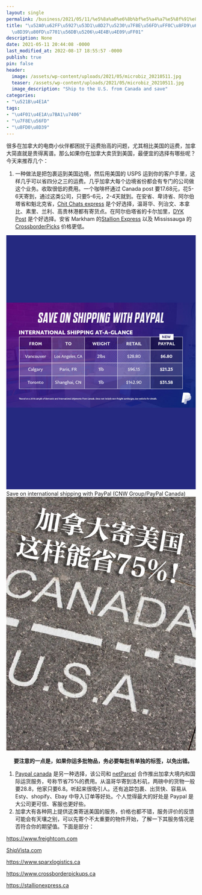 ```yaml
---
layout: single
permalink: /business/2021/05/11/%e5%8a%a0%e6%8b%bf%e5%a4%a7%e5%8f%91%e8%b4%a7%e5%88%b0%e7%be%8e%e5%9b%bd%ef%bc%8c%e8%bf%99%e6%a0%b7%e5%81%9a%e8%bf%90%e8%b4%b9%e8%83%bd%e7%9c%81%e5%9b%9b%e5%88%86%e4%b9%8b%e4%b8%89%ef%bc%81/
title: "\u52A0\u62FF\u5927\u53D1\u8D27\u5230\u7F8E\u56FD\uFF0C\u8FD9\u6837\u505A\u8FD0\
  \u8D39\u80FD\u7701\u56DB\u5206\u4E4B\u4E09\uFF01"
description: None
date: 2021-05-11 20:44:08 -0000
last_modified_at: 2022-08-17 18:55:57 -0000
publish: true
pin: false
header:
  image: /assets/wp-content/uploads/2021/05/microbiz_20210511.jpg
  teaser: /assets/wp-content/uploads/2021/05/microbiz_20210511.jpg
  image_description: "Ship to the U.S. from Canada and save"
categories:
- "\u521B\u4E1A"
tags:
- "\u4F01\u4E1A\u7BA1\u7406"
- "\u7F8E\u56FD"
- "\u8FD0\u8D39"
---
```

很多在加拿大的电商小伙伴都困扰于运费抬高的问题，尤其相比美国的运费，加拿大简直就是贵得离谱。那么如果你在加拿大卖货到美国，最便宜的选择有哪些呢？今天来推荐几个：

  1. 一种做法是把包裹运到美国边境，然后用美国的 USPS 运到你的客户手里，这样几乎可以省四分之三的运费。几乎加拿大每个边境省份都会有专门的公司做这个业务。收取很低的费用。一个咖啡杯通过 Canada post 要17.68元，花5-6天寄到，通过这类公司，只要5-6元，2-4天就到。在安省、卑诗省、阿尔伯塔省和魁北克省，[Chit Chats express](https://chitchats.com/en) 是个好选择，温哥华、列治文、本拿比、素里、兰利、高贵林港都有寄货点。在阿尔伯塔省的卡尔加里，[DYK Post](https://www2.dykpost.com) 是个好选择。安省 Markham 的[Stallion Express](https://stallionexpress.ca) 以及 Mississauga 的 [CrossborderPicks](https://www.crossborderpickups.ca) 价格更低。

![](/assets/wp-content/uploads/2021/05/202105011-1-766x1024.jpg)Save on international shipping with PayPal (CNW Group/PayPal Canada) ![Ship to the U.S. from Canada and save](/assets/wp-content/uploads/2021/05/microbiz_20210511-767x1024.jpg)

     **要注意的一点是，如果你运多批物品，务必要每批有单独的标签，以免出错。**

  1. [Paypal canada](https://www.paypal.com/ca/business/shipping/net-parcel) 是另一种选择，该公司和 [netParcel](https://netparcel.com/home.action) 合作推出加拿大境内和国际运货服务，号称节省75%的费用。从温哥华寄到洛杉矶，两磅中的货物一般要28.8，他家只要6.8。听起来很吸引人。还有追踪包裹、出货快、容易从 Esty、shopify、Ebay 中导入订单等好处。个人觉得最大的好处是 Paypal 是大公司更可信、客服也更好些。
  2. 加拿大有各种网上提供这类寄送美国的服务，价格也都不错，服务评价的反馈可能会有天壤之别，可以先寄个不太重要的物件开始，了解一下其服务情况是否符合你的期望值。下面是部分：

<https://www.freightcom.com>

[ShipVista](http://ShipVista.com)[.com](http://ShipVista.com)

<https://www.sparxlogistics.ca>

<https://www.crossborderpickups.ca>

https://stallionexpress.ca
